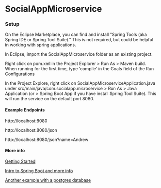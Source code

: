 # SocialAppMicroservice

### Setup
On the Eclipse Marketplace, you can find and install "Spring Tools (aka Spring IDE or Spring Tool Suite)." This is not required, but could be helpful in working with spring applications.

In Eclipse, import the SocialAppMicroservice folder as an existing project.

Right click on pom.xml in the Project Explorer > Run As > Maven build. When running for the first time, type 'compile' in the Goals field of the Run Configurations 

In the Project Explore, right click on SocialAppMicroserviceApplication.java under src/main/java/com.socialapp.microservice > Run As > Java Application (or > Spring Boot App if you have install Spring Tool Suite). This will run the service on the default port 8080.

#### Example Endpoints
http://localhost:8080

http://localhost:8080/json

http://localhost:8080/json?name=Andrew

#### More info
[Getting Started](https://spring.io/guides/gs/spring-boot/)

[Intro to Spring Boot and more info](http://www.adeveloperdiary.com/java/spring-boot/an-introduction-to-spring-boot/)

[Another example with a postgres database](http://mrbool.com/rest-server-with-spring-data-spring-boot-and-postgresql/34023)
